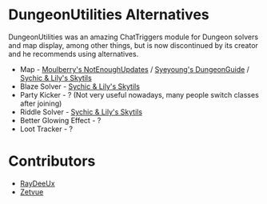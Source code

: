 # DungeonUtilities Alternatives

DungeonUtilities was an amazing
ChatTriggers module for Dungeon solvers and map
display, among other things, but
is now discontinued by its
creator and he recommends using alternatives.

* Map - [Moulberry's NotEnoughUpdates](https://github.com/Moulberry/NotEnoughUpdates/releases/latest) / [Syeyoung's DungeonGuide](https://github.com/Dungeons-Guide/Skyblock-Dungeons-Guide/releases/latest) / [Sychic & Lily's Skytils](https://github.com/Skytils/SkytilsMod/releases/latest)
* Blaze Solver - [Sychic & Lily's Skytils](https://github.com/Skytils/SkytilsMod/releases/latest)
* Party Kicker - ? (Not very useful nowadays, many people switch classes after joining)
* Riddle Solver - [Sychic & Lily's Skytils](https://github.com/Skytils/SkytilsMod/releases/latest)
* Better Glowing Effect - ?
* Loot Tracker - ?

# Contributors

* [RayDeeUx](https://github.com/RayDeeUx)
* [Zetvue](https://zetvue.github.io/)
